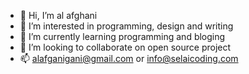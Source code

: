 - 👋 Hi, I’m al afghani
- 👀 I’m interested in programming, design and writing
- 🌱 I’m currently learning programming and bloging
- 💞️ I’m looking to collaborate on open source project
- 📫 alafganigani@gmail.com or info@selaicoding.com

<!---
alafgani1000/alafgani1000 is a ✨ special ✨ repository because its `README.md` (this file) appears on your GitHub profile.
You can click the Preview link to take a look at your changes.
--->
